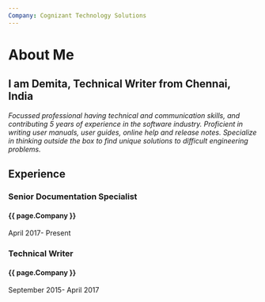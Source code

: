 ```yaml
---
Company: Cognizant Technology Solutions 
---
```


# About Me

## I am Demita, Technical Writer from Chennai, India

*Focussed professional having technical and communication skills, and contributing 5 years of experience in the software industry. Proficient in writing user manuals, user guides, online help and release notes. Specialize in thinking outside the box to find unique solutions to difficult engineering problems.*  


## Experience 
### Senior Documentation Specialist
#### {{ page.Company }}
April 2017- Present
 
### Technical Writer
#### {{ page.Company }}
September 2015- April 2017



